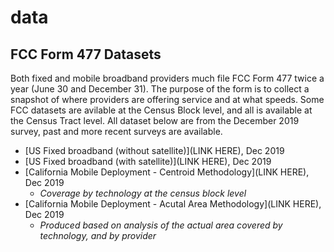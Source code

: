 # data
## FCC Form 477 Datasets
Both fixed and mobile broadband providers much file FCC Form 477 twice a year (June 30 and December 31). The purpose of the form is to collect a snapshot of where providers are offering service and at what speeds. Some FCC datasets are avilable at the Census Block level, and all is available at the Census Tract level. All dataset below are from the December 2019 survey, past and more recent surveys are available.
* [US Fixed broadband (without satellite)](LINK HERE), Dec 2019
* [US Fixed broadband (with satellite)](LINK HERE), Dec 2019
* [California Mobile Deployment - Centroid Methodology](LINK HERE), Dec 2019
  * *Coverage by technology at the census block level*
* [California Mobile Deployment - Acutal Area Methodology](LINK HERE), Dec 2019
  * *Produced based on analysis of the actual area covered by technology, and by provider* 
